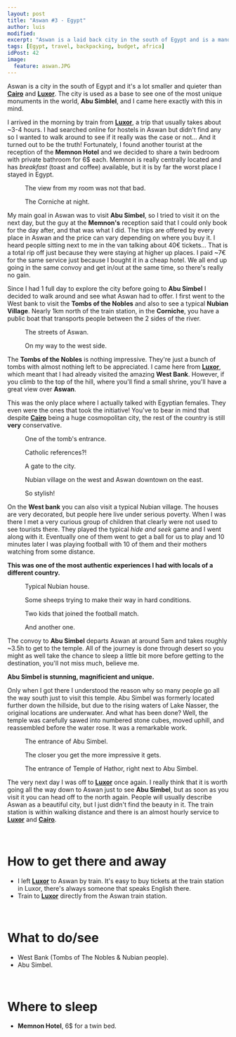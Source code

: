 ```yaml
---
layout: post
title: "Aswan #3 - Egypt"
author: luis
modified:
excerpt: "Aswan is a laid back city in the south of Egypt and is a mandatory stop for everyone that wish to visit Abu Simbel."
tags: [Egypt, travel, backpacking, budget, africa]
idPost: 42
image:
  feature: aswan.JPG
---
```


Aswan is a city in the south of Egypt and it's a lot smaller and quieter than <b><a href="{{site.url}}/Cairo" target="_blank">Cairo</a></b> and <b><a href="{{site.url}}/Luxor" target="_blank">Luxor</a></b>. The city is used as a base to see one of the most unique monuments in the world, <b>Abu Simblel</b>, and I came here exactly with this in mind.

I arrived in the morning by train from <b><a href="{{site.url}}/Luxor" target="_blank">Luxor</a></b>, a trip that usually takes about ~3-4 hours. I had searched online for hostels in Aswan but didn't find any so I wanted to walk around to see if it really was the case or not... And it turned out to be the truth! Fortunately, I found another tourist at the reception of the <b>Memnon Hotel</b> and we decided to share a twin bedroom with private bathroom for 6$ each. Memnon is really centrally located and has <i>breakfast</i> (toast and coffee) available, but it is by far the worst place I stayed in Egypt.

<figure>
	<a href="../images/egypt/aswan/aswan1.JPG"><img src="../images/blank.JPG" alt="" data-echo="../images/egypt/aswan/aswan1.JPG"></a>
	<figcaption>The view from my room was not that bad.</figcaption>
</figure>

<figure>
	<a href="../images/egypt/aswan/aswan2.JPG"><img src="../images/blank.JPG" alt="" data-echo="../images/egypt/aswan/aswan2.JPG"></a>
	<figcaption>The Corniche at night.</figcaption>
</figure>

My main goal in Aswan was to visit <b>Abu Simbel</b>, so I tried to visit it on the next day, but the guy at the <b>Memnon's</b> reception said that I could only book for the day after, and that was what I did. The trips are offered by every place in Aswan and the price can vary depending on where you buy it. I heard people sitting next to me in the van talking about 40€ tickets... That is a total rip off just because they were staying at higher up places. I paid ~7€ for the same service just because I bought it in a cheap hotel. We all end up going in the same convoy and get in/out at the same time, so there's really no gain.

Since I had 1 full day to explore the city before going to <b>Abu Simbel</b> I decided to walk around and see what Aswan had to offer. I first went to the West bank to visit the <b>Tombs of the Nobles</b> and also to see a typical <b>Nubian Village</b>. Nearly 1km north of the train station, in the <b>Corniche</b>, you have a public boat that transports people between the 2 sides of the river.

<figure>
	<a href="../images/egypt/aswan/aswan3.JPG"><img src="../images/blank.JPG" alt="" data-echo="../images/egypt/aswan/aswan3.JPG"></a>
	<figcaption>The streets of Aswan.</figcaption>
</figure>

<figure>
	<a href="../images/egypt/aswan/aswan4.JPG"><img src="../images/blank.JPG" alt="" data-echo="../images/egypt/aswan/aswan4.JPG"></a>
	<figcaption>On my way to the west side.</figcaption>
</figure>

The <b>Tombs of the Nobles</b> is nothing impressive. They're just a bunch of tombs with almost nothing left to be appreciated. I came here from <b><a href="{{site.url}}/Luxor" target="_blank">Luxor</a></b>, which meant that I had already visited the amazing <b>West Bank</b>. However, if you climb to the top of the hill, where you'll find a small shrine, you'll have a great view over <b>Aswan</b>.

This was the only place where I actually talked with Egyptian females. They even were the ones that took the initiative! You've to bear in mind that despite <b><a href="{{site.url}}/Cairo" target="_blank">Cairo</a></b> being a huge cosmopolitan city, the rest of the country is still <b>very</b> conservative.

<figure>
	<a href="../images/egypt/aswan/aswan5.JPG"><img src="../images/blank.JPG" alt="" data-echo="../images/egypt/aswan/aswan5.JPG"></a>
	<figcaption>One of the tomb's entrance.</figcaption>
</figure>

<figure>
	<a href="../images/egypt/aswan/aswan6.JPG"><img src="../images/blank.JPG" alt="" data-echo="../images/egypt/aswan/aswan6.JPG"></a>
	<figcaption>Catholic references?!</figcaption>
</figure>

<figure>
	<a href="../images/egypt/aswan/aswan7.JPG"><img src="../images/blank.JPG" alt="" data-echo="../images/egypt/aswan/aswan7.JPG"></a>
	<figcaption>A gate to the city.</figcaption>
</figure>

<figure>
	<a href="../images/egypt/aswan/aswan8.JPG"><img src="../images/blank.JPG" alt="" data-echo="../images/egypt/aswan/aswan8.JPG"></a>
	<figcaption>Nubian village on the west and Aswan downtown on the east.</figcaption>
</figure>

<figure>
	<a href="../images/egypt/aswan/aswan9.JPG"><img src="../images/blank.JPG" alt="" data-echo="../images/egypt/aswan/aswan9.JPG"></a>
	<figcaption>So stylish!</figcaption>
</figure>

On the <b>West bank</b> you can also visit a typical Nubian village. The houses are very decorated, but people here live under serious poverty. When I was there I met a very curious group of children that clearly were not used to see tourists there. They played the typical <i>hide and seek</i> game and I went along with it. Eventually one of them went to get a ball for us to play and 10 minutes later I was playing football with 10 of them and their mothers watching from some distance.

<b><highlight><middle>This was one of the most authentic experiences I had with locals of a different country.</middle></highlight></b>

<figure>
	<a href="../images/egypt/aswan/aswan10.JPG"><img src="../images/blank.JPG" alt="" data-echo="../images/egypt/aswan/aswan10.JPG"></a>
	<figcaption>Typical Nubian house.</figcaption>
</figure>

<figure>
	<a href="../images/egypt/aswan/aswan11.JPG"><img src="../images/blank.JPG" alt="" data-echo="../images/egypt/aswan/aswan11.JPG"></a>
	<figcaption>Some sheeps trying to make their way in hard conditions.</figcaption>
</figure>

<figure>
	<a href="../images/egypt/aswan/aswan13.JPG"><img src="../images/blank.JPG" alt="" data-echo="../images/egypt/aswan/aswan13.JPG"></a>
	<figcaption>Two kids that joined the football match.</figcaption>
</figure>

<figure>
	<a href="../images/egypt/aswan/aswan12.JPG"><img src="../images/blank.JPG" alt="" data-echo="../images/egypt/aswan/aswan12.JPG"></a>
	<figcaption>And another one.</figcaption>
</figure>

The convoy to <b>Abu Simbel</b> departs Aswan at around 5am and takes roughly ~3.5h to get to the temple. All of the journey is done through desert so you might as well take the chance to sleep a little bit more before getting to the destination, you'll not miss much, believe me.

<b><highlight><middle>Abu Simbel is stunning, magnificient and unique.</middle></highlight></b>

Only when I got there I understood the reason why so many people go all the way south just to visit this temple. Abu Simbel was formerly located further down the hillside, but due to the rising waters of Lake Nasser, the original locations are underwater. And what has been done? Well, the temple was carefully sawed into numbered stone cubes, moved uphill, and reassembled before the water rose. It was a remarkable work.

<figure>
	<a href="../images/egypt/aswan/aswan14.JPG"><img src="../images/blank.JPG" alt="" data-echo="../images/egypt/aswan/aswan14.JPG"></a>
	<figcaption>The entrance of Abu Simbel.</figcaption>
</figure>

<figure>
	<a href="../images/egypt/aswan/aswan16.JPG"><img src="../images/blank.JPG" alt="" data-echo="../images/egypt/aswan/aswan16.JPG"></a>
	<figcaption>The closer you get the more impressive it gets.</figcaption>
</figure>

<figure>
	<a href="../images/egypt/aswan/aswan15.JPG"><img src="../images/blank.JPG" alt="" data-echo="../images/egypt/aswan/aswan15.JPG"></a>
	<figcaption>The entrance of Temple of Hathor, right next to Abu Simbel.</figcaption>
</figure>

The very next day I was off to <b><a href="{{site.url}}/Luxor" target="_blank">Luxor</a></b> once again. I really think that it is worth going all the way down to Aswan just to see <b>Abu Simbel</b>, but as soon as you visit it you can head off to the north again. People will usually describe Aswan as a beautiful city, but I just didn't find the beauty in it. The train station is within walking distance and there is an almost hourly service to <b><a href="{{site.url}}/Luxor" target="_blank">Luxor</a></b> and <b><a href="{{site.url}}/Cairo" target="_blank">Cairo</a></b>.


<br>
<h1>How to get there and away</h1>
<ul>
<li>I left <b><a href="{{site.url}}/Luxor" target="_blank">Luxor</a></b> to Aswan by train. It's easy to buy tickets at the train station in Luxor, there's always someone that speaks English there.</li>
<li>Train to <b><a href="{{site.url}}/Luxor" target="_blank">Luxor</a></b> directly from the Aswan train station.</li>
</ul>

<br>
<h1>What to do/see</h1>
<ul>
<li>West Bank (Tombs of The Nobles & Nubian people).</li>
<li>Abu Simbel.</li>
</ul>

<br>
<h1>Where to sleep</h1>
<ul>
<li><b>Memnon Hotel</b>, 6$ for a twin bed.</li>
</ul>